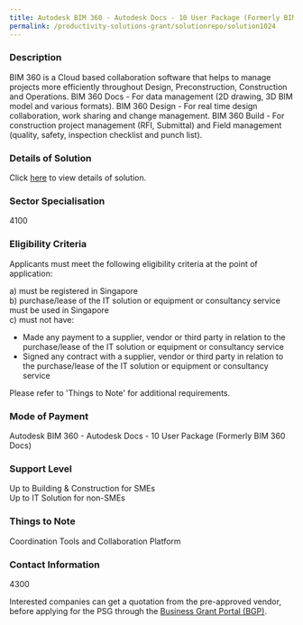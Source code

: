```yaml
---
title: Autodesk BIM 360 - Autodesk Docs - 10 User Package (Formerly BIM 360 Docs) 
permalink: /productivity-solutions-grant/solutionrepo/solution1024
---
```


### Description

BIM 360 is a Cloud based collaboration software that helps to manage projects more efficiently throughout Design, Preconstruction, Construction and Operations.
BIM 360 Docs - For data management (2D drawing, 3D BIM model and various formats).
BIM 360 Design - For real time design collaboration, work sharing and change management.
BIM 360 Build - For construction project management (RFI, Submittal) and Field management (quality, safety, inspection checklist and punch list).

### Details of Solution

Click <a href='BIMAGE Consulting Pte Ltd' target='_blank' rel='noopener'>here</a> to view details of solution.

### Sector Specialisation

 4100 

### Eligibility Criteria

Applicants must meet the following eligibility criteria at the point of application:

a) must be registered in Singapore <br>
b) purchase/lease of the IT solution or equipment or consultancy service must be used in Singapore <br>
c) must not have:
- Made any payment to a supplier, vendor or third party in relation to the purchase/lease of the IT solution or equipment or consultancy service
- Signed any contract with a supplier, vendor or third party in relation to the purchase/lease of the IT solution or equipment or consultancy service

Please refer to 'Things to Note' for additional requirements.

### Mode of Payment
Autodesk BIM 360 - Autodesk Docs - 10 User Package (Formerly BIM 360 Docs) 

### Support Level
Up to Building & Construction  for SMEs <br>
Up to IT Solution for non-SMEs

### Things to Note
Coordination Tools and Collaboration Platform

### Contact Information
4300

Interested companies can get a quotation from the pre-approved vendor, before applying for the PSG through the <a target='_blank' rel='noopener' href='https://www.businessgrants.gov.sg/'>Business Grant Portal (BGP)</a>.

